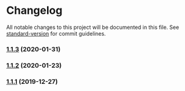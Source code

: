 # Changelog

All notable changes to this project will be documented in this file. See [standard-version](https://github.com/conventional-changelog/standard-version) for commit guidelines.

### [1.1.3](https://github.com/matt-riley/cvcsv-cli/compare/v1.1.2...v1.1.3) (2020-01-31)

### [1.1.2](https://github.com/matt-riley/cvcsv-cli/compare/v1.1.1...v1.1.2) (2020-01-23)

### [1.1.1](https://github.com/matt-riley/cvcsv-cli/compare/v1.1.0...v1.1.1) (2019-12-27)
